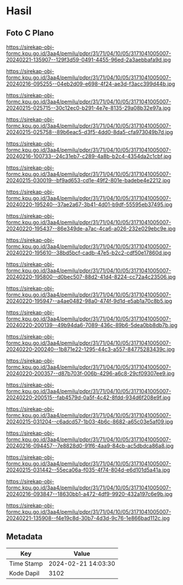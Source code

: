 # Hasil

## Foto C Plano

https://sirekap-obj-formc.kpu.go.id/3aa4/pemilu/pdpr/31/71/04/10/05/3171041005007-20240221-135907--129f3d59-0491-4455-96ed-2a3aebbafa9d.jpg

https://sirekap-obj-formc.kpu.go.id/3aa4/pemilu/pdpr/31/71/04/10/05/3171041005007-20240216-095255--04eb2d09-e698-4f24-ae3d-f3acc399d44b.jpg

https://sirekap-obj-formc.kpu.go.id/3aa4/pemilu/pdpr/31/71/04/10/05/3171041005007-20240215-025715--30c12ec0-b291-4e7e-8135-29a08b32e97a.jpg

https://sirekap-obj-formc.kpu.go.id/3aa4/pemilu/pdpr/31/71/04/10/05/3171041005007-20240215-025758--89b6eac5-d3f5-4dd0-8da5-cfa973049b7d.jpg

https://sirekap-obj-formc.kpu.go.id/3aa4/pemilu/pdpr/31/71/04/10/05/3171041005007-20240216-100733--24c31eb7-c289-4a8b-b2c4-4354da2c1cbf.jpg

https://sirekap-obj-formc.kpu.go.id/3aa4/pemilu/pdpr/31/71/04/10/05/3171041005007-20240215-030019--bf9ad653-cd1e-49f2-801e-badebe4e2212.jpg

https://sirekap-obj-formc.kpu.go.id/3aa4/pemilu/pdpr/31/71/04/10/05/3171041005007-20240220-195240--37ae2a67-3b41-4d01-b9df-55595eb37495.jpg

https://sirekap-obj-formc.kpu.go.id/3aa4/pemilu/pdpr/31/71/04/10/05/3171041005007-20240220-195437--86e349de-a7ac-4ca6-a026-232e029ebc9e.jpg

https://sirekap-obj-formc.kpu.go.id/3aa4/pemilu/pdpr/31/71/04/10/05/3171041005007-20240220-195610--38bd5bcf-cadb-47e5-b2c2-cdf50e17860d.jpg

https://sirekap-obj-formc.kpu.go.id/3aa4/pemilu/pdpr/31/71/04/10/05/3171041005007-20240220-195800--d0bec507-88d2-41d4-8224-cc72a4c23506.jpg

https://sirekap-obj-formc.kpu.go.id/3aa4/pemilu/pdpr/31/71/04/10/05/3171041005007-20240220-195947--a4ae0482-98a0-474f-9d1d-e5ab1a70c8b5.jpg

https://sirekap-obj-formc.kpu.go.id/3aa4/pemilu/pdpr/31/71/04/10/05/3171041005007-20240220-200139--49b94da6-7089-436c-89b6-5dea0bb8db7b.jpg

https://sirekap-obj-formc.kpu.go.id/3aa4/pemilu/pdpr/31/71/04/10/05/3171041005007-20240220-200240--1b871e22-1295-44c3-a557-84775283439c.jpg

https://sirekap-obj-formc.kpu.go.id/3aa4/pemilu/pdpr/31/71/04/10/05/3171041005007-20240220-200357--d87b703f-006b-4296-a6c8-29cf09307ee9.jpg

https://sirekap-obj-formc.kpu.go.id/3aa4/pemilu/pdpr/31/71/04/10/05/3171041005007-20240220-200515--fab4579d-0a5f-4c42-8fdd-934d6f208e9f.jpg

https://sirekap-obj-formc.kpu.go.id/3aa4/pemilu/pdpr/31/71/04/10/05/3171041005007-20240215-031204--c6adcd57-1b03-4b6c-8682-a65c03e5af09.jpg

https://sirekap-obj-formc.kpu.go.id/3aa4/pemilu/pdpr/31/71/04/10/05/3171041005007-20240216-094457--7e8828d0-91f6-4aa9-84cb-ac5dbdca86a8.jpg

https://sirekap-obj-formc.kpu.go.id/3aa4/pemilu/pdpr/31/71/04/10/05/3171041005007-20240215-031442--55eca06a-f035-4f74-804d-e6d101d5a41a.jpg

https://sirekap-obj-formc.kpu.go.id/3aa4/pemilu/pdpr/31/71/04/10/05/3171041005007-20240216-093847--18630bb1-a472-4df9-9920-432a197c6e9b.jpg

https://sirekap-obj-formc.kpu.go.id/3aa4/pemilu/pdpr/31/71/04/10/05/3171041005007-20240221-135908--f4e19c8d-30b7-4d3d-9c76-1e866bad112c.jpg


## Metadata

| Key        | Value               |
| ---------- | ------------------- |
| Time Stamp | 2024-02-21 14:03:30 |
| Kode Dapil | 3102                |



